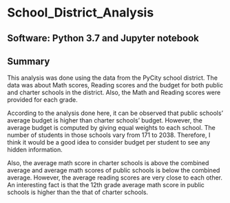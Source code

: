 # School_District_Analysis

## Software: Python 3.7 and Jupyter notebook

## Summary
This analysis was done using the data from the PyCity school district. The data was about Math scores, Reading scores and the budget for both public and charter schools in the district. Also, the Math and Reading scores were provided for each grade. 

According to the analysis done here, it can be observed that public schools’ average budget is higher than charter schools’ budget. However, the average budget is computed by giving equal weights to each school. The number of students in those schools vary from 171 to 2038. Therefore, I think it would be a good idea to consider budget per student to see any hidden information.

Also, the average math score in charter schools is above the combined average and average math scores of public schools is below the combined average. However, the average reading scores are very close to each other. An interesting fact is that the 12th grade average math score in public schools is higher than the that of charter schools.


